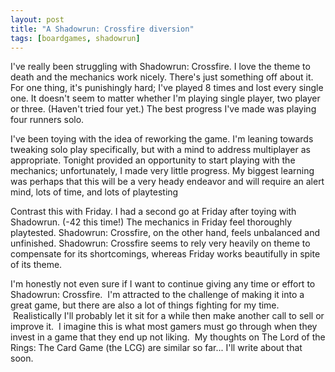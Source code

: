 ```yaml
---
layout: post
title: "A Shadowrun: Crossfire diversion"
tags: [boardgames, shadowrun]
---
```


I've really been struggling with Shadowrun: Crossfire. I love the theme to death and the mechanics work nicely. There's just something off about it. For one thing, it's punishingly hard; I've played 8 times and lost every single one. It doesn't seem to matter whether I'm playing single player, two player or three. (Haven't tried four yet.) The best progress I've made was playing four runners solo.

I've been toying with the idea of reworking the game. I'm leaning towards tweaking solo play specifically, but with a mind to address multiplayer as appropriate. Tonight provided an opportunity to start playing with the mechanics; unfortunately, I made very little progress. My biggest learning was perhaps that this will be a very heady endeavor and will require an alert mind, lots of time, and lots of playtesting

Contrast this with Friday. I had a second go at Friday after toying with Shadowrun. (-42 this time!) The mechanics in Friday feel thoroughly playtested. Shadowrun: Crossfire, on the other hand, feels unbalanced and unfinished. Shadowrun: Crossfire seems to rely very heavily on theme to compensate for its shortcomings, whereas Friday works beautifully in spite of its theme.

I'm honestly not even sure if I want to continue giving any time or effort to Shadowrun: Crossfire.  I'm attracted to the challenge of making it into a great game, but there are also a lot of things fighting for my time.  Realistically I'll probably let it sit for a while then make another call to sell or improve it.  I imagine this is what most gamers must go through when they invest in a game that they end up not liking.  My thoughts on The Lord of the Rings: The Card Game (the LCG) are similar so far... I'll write about that soon.
